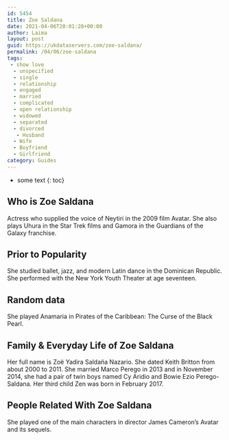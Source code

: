 ```yaml
---
id: 5454
title: Zoe Saldana
date: 2021-04-06T20:01:28+00:00
author: Laima
layout: post
guid: https://ukdataservers.com/zoe-saldana/
permalink: /04/06/zoe-saldana
tags:
 - show love
  - unspecified
  - single
  - relationship
  - engaged
  - married
  - complicated
  - open relationship
  - widowed
  - separated
  - divorced
   - Husband
  - Wife
  - Boyfriend
  - Girlfriend
category: Guides
---
```


* some text
{: toc}


## Who is Zoe Saldana
                  
                  
                  
Actress who supplied the voice of Neytiri in the 2009 film Avatar. She also plays Uhura in the Star Trek films and Gamora in the Guardians of the Galaxy franchise.
                  
              
            
              
            
                
                
                
## Prior to Popularity
                  
                  
                  
She studied ballet, jazz, and modern Latin dance in the Dominican Republic. She performed with the New York Youth Theater at age seventeen.
                  
              
            
              
            
                
                
                
## Random data
                  
                  
                  
She played Anamaria in Pirates of the Caribbean: The Curse of the Black Pearl. 
                  
              
            
              
            
                
                
                
## Family & Everyday Life of Zoe Saldana
                  
                  
                  
Her full name is Zoë Yadira Saldaña Nazario. She dated Keith Britton from about 2000 to 2011. She married Marco Perego in 2013 and in November 2014, she had a pair of twin boys named Cy Aridio and Bowie Ezio Perego-Saldana. Her third child Zen was born in February 2017. 
                  
              
            
              
            
                
                
                
## People Related With Zoe Saldana
                  
                  
                  
She played one of the main characters in director James Cameron&#8217;s Avatar and its sequels.
                  
              
            
              
            
                
              
            
              
              
            
            
              
            
          
          
          